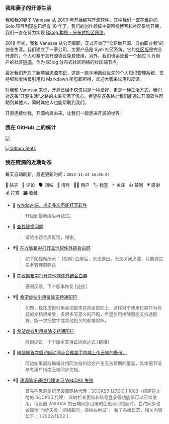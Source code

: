 ### 我和妻子的开源生活

我和我的妻子 [Vanessa](https://github.com/Vanessa219) 从 2009 年开始编写开源软件，其中我们一直在维护的 Solo 项目到现在已经有 10 年了。我们的创作领域主要围绕博客和社区系统开展，我们一直在努力实现 [B3log 构思 - 分布式社区网络](https://ld246.com/article/1546941897596)。

2018 年初，我和 Vanessa 从公司离职，正式开始了“全职做开源、自由职业者”的创业生涯。我们建立了一家公司，主要产品是 Sym 社区系统，它的[社区版](https://github.com/88250/symphony)是完全开源的，个人可基于其开源协议免费使用。另外，我们也运营着一个超过 5 万用户的社区[链滴](https://ld246.com)，作为 B3log 分布式社区网络的社区端节点。

最近我们开启了新项目[思源笔记](https://github.com/siyuan-note/siyuan)，这是一款本地离线优先的个人知识管理系统，支持细粒度块级引用和 Markdown 所见即所得，欢迎大家来试用和反馈。

对我和 Vanessa 来说，开源已经不仅仅只是一种爱好，更是一种生活方式，我们对这条“开源生活”之路的未来充满了信心。希望在这条路上我们能通过开源软件帮助到其他人，同时其他人也能帮助到我们。

开源连接你我，开源构建未来，让我们一起走进开源的世界！

### 我在 GitHub 上的统计

<a title="Hits" target="_blank" href="https://github.com/88250/88250"><img src="https://hits.b3log.org/88250/88250.svg"></a>

[![Github Stats](https://github-readme-stats.vercel.app/api?username=88250&theme=tokyonight&show_icons=true)](https://github.com/88250)

<!--events start -->

### 我在链滴的近期动态

每天自动刷新，最近更新时间：`2022-11-24 16:05:44`

📝 帖子 &nbsp; 💬 评论 &nbsp; 🗣 回帖 &nbsp; 🌙 清月 &nbsp; 👨‍💻 用户 &nbsp; 🏷️ 标签 &nbsp; ⭐️ 关注 &nbsp; 👍 赞同 &nbsp; 💗 感谢 &nbsp; 💰 打赏 &nbsp; 🗃 收藏

* 💬 [window 端，点击多次不能打开软件](https://ld246.com/article/1669275061901/comment/1669276769895#comments)

  > 升级到最新版后再试试。
* 💬 [查找替换问题](https://ld246.com/article/1669253181749/comment/1669264427511#comments)

  > 请给主题仓库反馈，谢谢。
* 💗📝 [在收集箱中打开其他软件外链会白屏](https://ld246.com/article/1669207142776)

  > 如下图视频所示： [视频] 白屏后，无法退出，无法关闭思源，只能通过任务管理器强杀
* 💬 [在收集箱中打开其他软件外链会白屏](https://ld246.com/article/1669207142776/comment/1669264396728#comments)

  > 感谢反馈，下个版本修复 [链接]
* 💗📝 [希望虚拟引用排除支持通配符](https://ld246.com/article/1669260441776)

  > 如题，现在虚拟引用会把数字这些给匹配上，这样对于使用日期作为标题的文档很难受，多很多无意义的匹配，希望引用排除那能支持通配符，能一次把数字或其他相关的都排除掉。
* 💬 [希望虚拟引用排除支持通配符](https://ld246.com/article/1669260441776/comment/1669263181163#comments)

  > 感谢提议，下个版本支持正则表达式 [链接]
* 💬 [电脑端首次启动自动同步会覆盖手机端上传云端的备份。](https://ld246.com/article/1669260905901/comment/1669261460345#comments)

  > 两边如果离线编辑过相同文档的话会产生无法预期的覆盖，具体细节请参考用户指南云端同步文档。
* 💗📝 [思源笔记通过代理访问 WebDAV 失败](https://ld246.com/article/1669102002967)

  > 首先在思源笔记里设置网络代理：SOCKS5 127.0.0.1 1080（搭建在本地的 SOCKS5 代理） 此时检查更新和账号登录等功能都可以正常使用。但设置 WebDAV 的云端同步目录时会出现网络超时，尝试同步也会提示“同步失败：网络超时，请稍后再试”。 看了系统日志，相关内容如下： I 2022/11/22 1 ..


<!--events end -->
